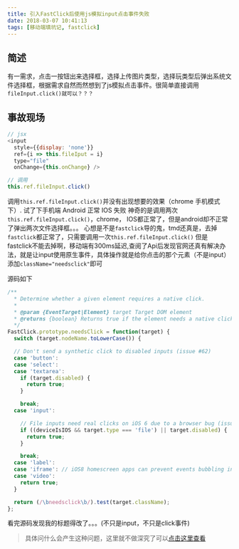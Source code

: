 ```yaml
---
title: 引入FastClick后使用js模拟input点击事件失败
date: 2018-03-07 10:41:13
tags: [移动端填坑记, fastclick]
---
```


## 简述

有一需求，点击一按钮出来选择框，选择上传图片类型，选择玩类型后弹出系统文件选择框，根据需求自然而然想到了js模拟点击事件。很简单直接调用<code>fileInput.click()就可以？？？</code>

<!--more-->
## 事故现场

```js
// jsx
<input 
  style={{display: 'none'}}  
  ref={i => this.fileIput = i} 
  type="file"  
  onChange={this.onChange} />

// 调用
this.ref.fileInput.click()
```
调用<code>this.ref.fileInput.click()</code>并没有出现想要的效果（chrome 手机模式下）.
试了下手机端
Android 正常
IOS 失败
神奇的是调用两次<code>this.ref.fileInput.click()</code>，chrome， IOS都正常了，但是android却不正常了弹出两次文件选择框。。。
心想是不是<code>fastclick</code>导的鬼，tmd还真是，去掉<code>fastclick</code>都正常了，只需要调用一次<code>this.ref.fileInput.click()</code>
但是fastclick不能去掉啊，移动端有300ms延迟,查阅了Api后发现官网还真有解决办法，就是让input使用原生事件，具体操作就是给你点击的那个元素（不是input）添加<code>className="needsclick"</code>即可

源码如下
```js
/**
  * Determine whether a given element requires a native click.
  *
  * @param {EventTarget|Element} target Target DOM element
  * @returns {boolean} Returns true if the element needs a native click
  */
FastClick.prototype.needsClick = function(target) {
  switch (target.nodeName.toLowerCase()) {

  // Don't send a synthetic click to disabled inputs (issue #62)
  case 'button':
  case 'select':
  case 'textarea':
    if (target.disabled) {
      return true;
    }

    break;
  case 'input':

    // File inputs need real clicks on iOS 6 due to a browser bug (issue #68)
    if ((deviceIsIOS && target.type === 'file') || target.disabled) {
      return true;
    }

    break;
  case 'label':
  case 'iframe': // iOS8 homescreen apps can prevent events bubbling into frames
  case 'video':
    return true;
  }

  return (/\bneedsclick\b/).test(target.className);
};
```
看完源码发现我的标题得改了。。。(不只是input，不只是click事件)
> 具体问什么会产生这种问题，这里就不做深究了可以[点击这里查看](https://segmentfault.com/a/1190000009246194)
